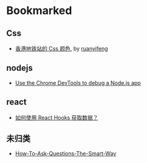 
# Bookmarked

## Css

- [香港地铁站的 Css 颜色](http://metrocolor.live/index.html), by [ruanyifeng](https://github.com/ruanyf/weekly/blob/master/docs/issue-45.md)

## nodejs

- [Use the Chrome DevTools to debug a Node.js app](https://flaviocopes.com/node-debug-devtools/)

## react

- [如何使用 React Hooks 获取数据？](https://www.robinwieruch.de/react-hooks-fetch-data/)

## 未归类

- [How-To-Ask-Questions-The-Smart-Way](https://github.com/ryanhanwu/How-To-Ask-Questions-The-Smart-Way/blob/master/README-zh_CN.md)